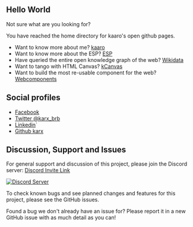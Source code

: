 ## Hello World
Not sure what are you looking for?

You have reached the home directory for kaaro's open github pages.
* Want to know more about me? [kaaro](/kaaro)
* Want to know more about the ESP? [ESP](/ESP)
* Have queried the entire open knowledge graph of the web? [Wikidata](/Wikidata)
* Want to tango with HTML Canvas? [kCanvas](/kCanvas)
* Want to build the most re-usable component for the web? [Webcomponents](/WebComponents)

## Social profiles
* [Facebook](https://www.facebook.com/karx01)
* [Twitter @karx_brb](https://twitter.com/karx_brb)
* [Linkedin](https://www.linkedin.com/in/karx01/)`
* [Github karx](https://github.com/karx)


## Discussion, Support and Issues
For general support and discussion of this project, please join the Discord server: [Discord Invite Link](https://discord.gg/B2cERQ5)

[![Discord Server](https://discordapp.com/api/guilds/756603773425549312/widget.png?style=banner2)](https://discord.gg/B2cERQ5)

To check known bugs and see planned changes and features for this project, please see the GitHub issues.

Found a bug we don't already have an issue for? Please report it in a new GitHub issue with as much detail as you can!

